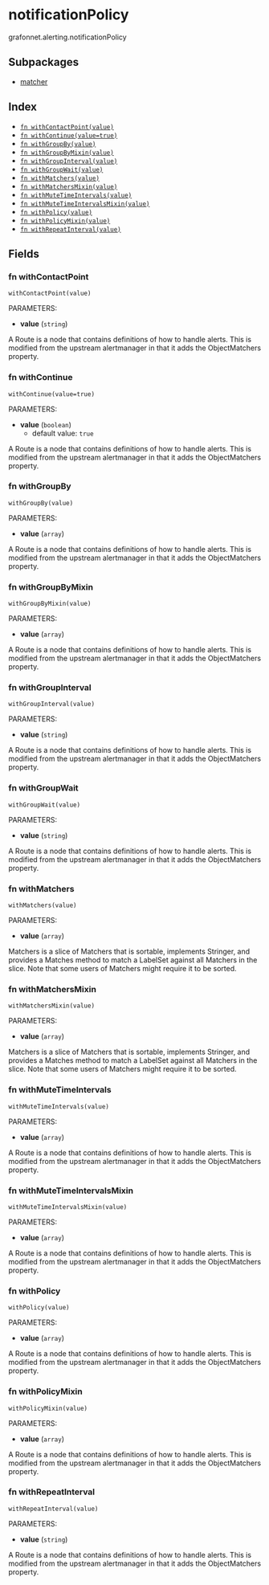 # notificationPolicy

grafonnet.alerting.notificationPolicy

## Subpackages

* [matcher](matcher.md)

## Index

* [`fn withContactPoint(value)`](#fn-withcontactpoint)
* [`fn withContinue(value=true)`](#fn-withcontinue)
* [`fn withGroupBy(value)`](#fn-withgroupby)
* [`fn withGroupByMixin(value)`](#fn-withgroupbymixin)
* [`fn withGroupInterval(value)`](#fn-withgroupinterval)
* [`fn withGroupWait(value)`](#fn-withgroupwait)
* [`fn withMatchers(value)`](#fn-withmatchers)
* [`fn withMatchersMixin(value)`](#fn-withmatchersmixin)
* [`fn withMuteTimeIntervals(value)`](#fn-withmutetimeintervals)
* [`fn withMuteTimeIntervalsMixin(value)`](#fn-withmutetimeintervalsmixin)
* [`fn withPolicy(value)`](#fn-withpolicy)
* [`fn withPolicyMixin(value)`](#fn-withpolicymixin)
* [`fn withRepeatInterval(value)`](#fn-withrepeatinterval)

## Fields

### fn withContactPoint

```jsonnet
withContactPoint(value)
```

PARAMETERS:

* **value** (`string`)

A Route is a node that contains definitions of how to handle alerts. This is modified
from the upstream alertmanager in that it adds the ObjectMatchers property.
### fn withContinue

```jsonnet
withContinue(value=true)
```

PARAMETERS:

* **value** (`boolean`)
   - default value: `true`

A Route is a node that contains definitions of how to handle alerts. This is modified
from the upstream alertmanager in that it adds the ObjectMatchers property.
### fn withGroupBy

```jsonnet
withGroupBy(value)
```

PARAMETERS:

* **value** (`array`)

A Route is a node that contains definitions of how to handle alerts. This is modified
from the upstream alertmanager in that it adds the ObjectMatchers property.
### fn withGroupByMixin

```jsonnet
withGroupByMixin(value)
```

PARAMETERS:

* **value** (`array`)

A Route is a node that contains definitions of how to handle alerts. This is modified
from the upstream alertmanager in that it adds the ObjectMatchers property.
### fn withGroupInterval

```jsonnet
withGroupInterval(value)
```

PARAMETERS:

* **value** (`string`)

A Route is a node that contains definitions of how to handle alerts. This is modified
from the upstream alertmanager in that it adds the ObjectMatchers property.
### fn withGroupWait

```jsonnet
withGroupWait(value)
```

PARAMETERS:

* **value** (`string`)

A Route is a node that contains definitions of how to handle alerts. This is modified
from the upstream alertmanager in that it adds the ObjectMatchers property.
### fn withMatchers

```jsonnet
withMatchers(value)
```

PARAMETERS:

* **value** (`array`)

Matchers is a slice of Matchers that is sortable, implements Stringer, and
provides a Matches method to match a LabelSet against all Matchers in the
slice. Note that some users of Matchers might require it to be sorted.
### fn withMatchersMixin

```jsonnet
withMatchersMixin(value)
```

PARAMETERS:

* **value** (`array`)

Matchers is a slice of Matchers that is sortable, implements Stringer, and
provides a Matches method to match a LabelSet against all Matchers in the
slice. Note that some users of Matchers might require it to be sorted.
### fn withMuteTimeIntervals

```jsonnet
withMuteTimeIntervals(value)
```

PARAMETERS:

* **value** (`array`)

A Route is a node that contains definitions of how to handle alerts. This is modified
from the upstream alertmanager in that it adds the ObjectMatchers property.
### fn withMuteTimeIntervalsMixin

```jsonnet
withMuteTimeIntervalsMixin(value)
```

PARAMETERS:

* **value** (`array`)

A Route is a node that contains definitions of how to handle alerts. This is modified
from the upstream alertmanager in that it adds the ObjectMatchers property.
### fn withPolicy

```jsonnet
withPolicy(value)
```

PARAMETERS:

* **value** (`array`)

A Route is a node that contains definitions of how to handle alerts. This is modified
from the upstream alertmanager in that it adds the ObjectMatchers property.
### fn withPolicyMixin

```jsonnet
withPolicyMixin(value)
```

PARAMETERS:

* **value** (`array`)

A Route is a node that contains definitions of how to handle alerts. This is modified
from the upstream alertmanager in that it adds the ObjectMatchers property.
### fn withRepeatInterval

```jsonnet
withRepeatInterval(value)
```

PARAMETERS:

* **value** (`string`)

A Route is a node that contains definitions of how to handle alerts. This is modified
from the upstream alertmanager in that it adds the ObjectMatchers property.